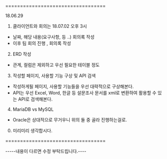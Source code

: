 ==================================

18.06.29

1. 클라이언트와 회의는 18.07.02 오후 3시
  - 날짜, 해당 내용(요구사항, 등 ..) 회의록 작성
  - 이후 팀 회의 진행 , 회의록 작성
  
2. ERD 작성
  - 관계, 컬럼은 제외하고 우선 필요한 테이블 정도
  
3. 작성할 페이지, 사용할 기능 구상 및 API 검색
  - 작성하게될 페이지, 사용할 기능들을 우선 대략적으로 구상해본다.
  - API는 우선 Excel, Word, 한글 등 설문조사 문서를
   xml로 변환하여 활용할 수 있는 API로 검색해본다.
4. MariaDB vs MySQL 
  - Oracle은 상대적으로 무거우니 위의 둘 중 골라 진행하는걸로.
0. 미리미리 생각합시다.

==================================


-----내용이 다르면 수정 부탁드립니다.----
